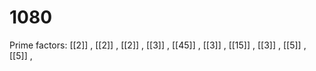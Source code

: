 # 1080

Prime factors: [[2]] , [[2]] , [[2]] , [[3]] , [[45]] , [[3]] , [[15]] , [[3]] , [[5]] , [[5]] , 